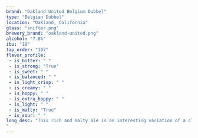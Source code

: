 ```yaml
---
brand: "Oakland United Belgium Dubbel"
type: "Belgian Dubbel"
location: "Oakland, California"
glass: "snifter.png"
brewery_brand: "oakland-united.png"
alcohol: "7.8%"
ibu: "19"
tap_order: "107"
flavor_profile:
 - is_bitter: " "
 - is_strong: "True"
 - is_sweet: " "
 - is_balanced: " "
 - is_light_crisp: " "
 - is_creamy: " "
 - is_hoppy: " "
 - is_extra_hoppy: " "
 - is_light: " "
 - is_malty: "True"
 - is_sour: " "
long_desc: "This rich and malty ale is an interesting variation of a classic Belgian Dubbel. Brewed with RoastCo Coffee from West Oakland, their cold-brewed Ethiopian Guji was added after the fermentation process to enrich this ale with its fig and blueberry notes. Perfectly complementing the dried fruit characteristics from the malt, the coffee flavor is subtle at the finish.
"
---
```


